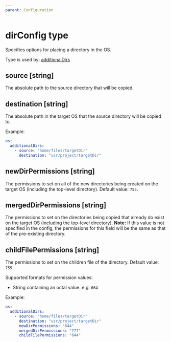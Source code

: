 ```yaml
---
parent: Configuration
---
```


# dirConfig type

Specifies options for placing a directory in the OS.

Type is used by: [additionalDirs](./os.md#additionaldirs-dirconfig)

## source [string]

The absolute path to the source directory that will be copied.


## destination [string]

The absolute path in the target OS that the source directory will be copied to.

Example:

```yaml
os:
  additionalDirs:
    - source: "home/files/targetDir"
      destination: "usr/project/targetDir"
```

## newDirPermissions [string]

The permissions to set on all of the new directories being created on the target OS
(including the top-level directory). Default value: `755`.

## mergedDirPermissions [string]

The permissions to set on the directories being copied that already do exist on the
target OS (including the top-level directory). **Note:** If this value is not specified
in the config, the permissions for this field will be the same as that of the
pre-existing directory.

## childFilePermissions [string]

The permissions to set on the children file of the directory. Default value: `755`.

Supported formats for permission values:

- String containing an octal value. e.g. `664`

Example:

```yaml
os:
  additionalDirs:
    - source: "home/files/targetDir"
      destination: "usr/project/targetDir"
      newDirPermissions: "644"
      mergedDirPermissions: "777"
      childFilePermissions: "644"
```
